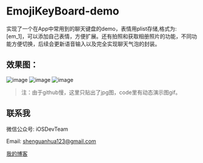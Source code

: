 # EmojiKeyBoard-demo
  实现了一个在App中常用到的聊天键盘的demo，表情用plist存储,格式为:[em_1]，可以添加自己表情，方便扩展。还有拍照和获取相册照片的功能，不同功能方便切换，后续会更新语音输入以及完全实现聊天气泡的封装。
  
## 效果图：

 ![image](https://github.com/shenAlexy/EmojiKeyBoard-demo/blob/master/EmojiKeyBoard-demo/EmojiKeyBoard-demo/x.png) ![image](https://github.com/shenAlexy/EmojiKeyBoard-demo/blob/master/EmojiKeyBoard-demo/EmojiKeyBoard-demo/y.png) ![image](https://github.com/shenAlexy/EmojiKeyBoard-demo/blob/master/EmojiKeyBoard-demo/EmojiKeyBoard-demo/z.png)
 
 
> 注：由于github慢，这里只贴出了jpg图，code里有动态演示图gif。

## 联系我
   微信公众号:  iOSDevTeam
   
   Email: shenguanhua123@gmail.com
   
   [我的博客](http://blog.csdn.net/shenguanhua) 
   
   

